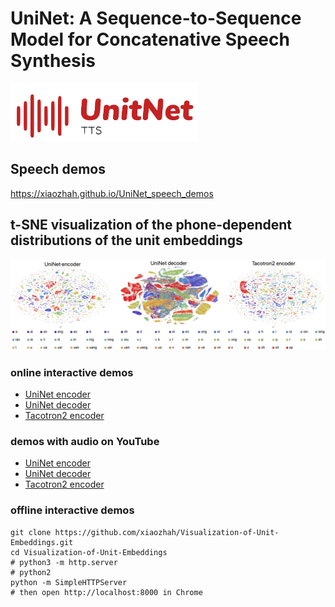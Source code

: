 # UniNet: A Sequence-to-Sequence Model for Concatenative Speech Synthesis
<img src="UnitNet_LOGO.svg" width="300">

## Speech demos
https://xiaozhah.github.io/UniNet_speech_demos

## t-SNE visualization of the phone-dependent distributions of the unit embeddings
![image](vis_unit_vectors.jpg)

### online interactive demos
* [UniNet encoder](https://xiaozhah.github.io/Visualization-of-Unit-Embeddings/UniNet%20encoder)
* [UniNet decoder](https://xiaozhah.github.io/Visualization-of-Unit-Embeddings/UniNet%20decoder)
* [Tacotron2 encoder](https://xiaozhah.github.io/Visualization-of-Unit-Embeddings/Tacotron2%20encoder)

### demos with audio on YouTube
* [UniNet encoder](https://youtu.be/Jne83LuJ28o)
* [UniNet decoder](https://youtu.be/xUDTWeyf9Ps)
* [Tacotron2 encoder](https://youtu.be/0Yrf6dRKhd4)

### offline interactive demos
```
git clone https://github.com/xiaozhah/Visualization-of-Unit-Embeddings.git
cd Visualization-of-Unit-Embeddings
# python3 -m http.server 
# python2
python -m SimpleHTTPServer
# then open http://localhost:8000 in Chrome
```
